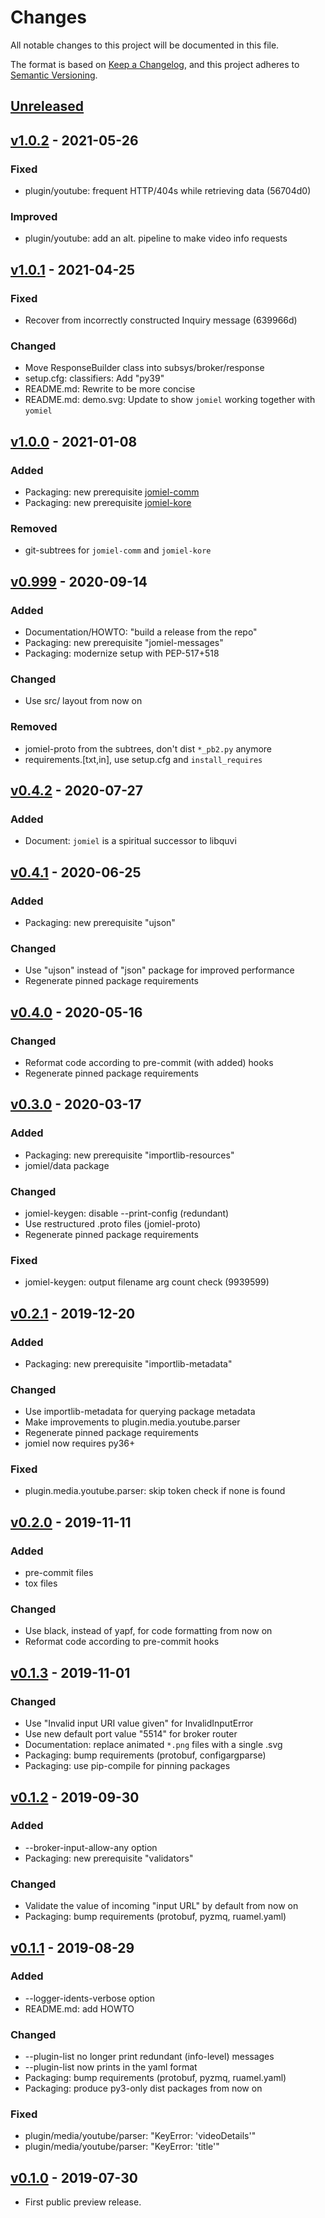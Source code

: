 # Changes

All notable changes to this project will be documented in this file.

The format is based on [Keep a
Changelog](https://keepachangelog.com/en/1.0.0/), and this project
adheres to [Semantic Versioning](https://semver.org/spec/v2.0.0.html).

## [Unreleased]

## [v1.0.2] - 2021-05-26

### Fixed

- plugin/youtube: frequent HTTP/404s while retrieving data (56704d0)

### Improved

- plugin/youtube: add an alt. pipeline to make video info requests

## [v1.0.1] - 2021-04-25

### Fixed

- Recover from incorrectly constructed Inquiry message (639966d)

### Changed

- Move ResponseBuilder class into subsys/broker/response
- setup.cfg: classifiers: Add "py39"
- README.md: Rewrite to be more concise
- README.md: demo.svg: Update to show `jomiel` working together with `yomiel`

## [v1.0.0] - 2021-01-08

### Added

- Packaging: new prerequisite [jomiel-comm]
- Packaging: new prerequisite [jomiel-kore]

[jomiel-comm]: https://pypi.org/project/jomiel-comm
[jomiel-kore]: https://pypi.org/project/jomiel-kore

### Removed

- git-subtrees for `jomiel-comm` and `jomiel-kore`

## [v0.999] - 2020-09-14

### Added

- Documentation/HOWTO: "build a release from the repo"
- Packaging: new prerequisite "jomiel-messages"
- Packaging: modernize setup with PEP-517+518

### Changed

- Use src/ layout from now on

### Removed

- jomiel-proto from the subtrees, don't dist `*_pb2.py` anymore
- requirements.[txt,in], use setup.cfg and `install_requires`

## [v0.4.2] - 2020-07-27

### Added

- Document: `jomiel` is a spiritual successor to libquvi

## [v0.4.1] - 2020-06-25

### Added

- Packaging: new prerequisite "ujson"

### Changed

- Use "ujson" instead of "json" package for improved performance
- Regenerate pinned package requirements

## [v0.4.0] - 2020-05-16

### Changed

- Reformat code according to pre-commit (with added) hooks
- Regenerate pinned package requirements

## [v0.3.0] - 2020-03-17

### Added

- Packaging: new prerequisite "importlib-resources"
- jomiel/data package

### Changed

- jomiel-keygen: disable --print-config (redundant)
- Use restructured .proto files (jomiel-proto)
- Regenerate pinned package requirements

### Fixed

- jomiel-keygen: output filename arg count check (9939599)

## [v0.2.1] - 2019-12-20

### Added

- Packaging: new prerequisite "importlib-metadata"

### Changed

- Use importlib-metadata for querying package metadata
- Make improvements to plugin.media.youtube.parser
- Regenerate pinned package requirements
- jomiel now requires py36+

### Fixed

- plugin.media.youtube.parser: skip token check if none is found

## [v0.2.0] - 2019-11-11

### Added

- pre-commit files
- tox files

### Changed

- Use black, instead of yapf, for code formatting from now on
- Reformat code according to pre-commit hooks

## [v0.1.3] - 2019-11-01

### Changed

- Use "Invalid input URI value given" for InvalidInputError
- Use new default port value "5514" for broker router
- Documentation: replace animated `*.png` files with a single .svg
- Packaging: bump requirements (protobuf, configargparse)
- Packaging: use pip-compile for pinning packages

## [v0.1.2] - 2019-09-30

### Added

- --broker-input-allow-any option
- Packaging: new prerequisite "validators"

### Changed

- Validate the value of incoming "input URL" by default from now on
- Packaging: bump requirements (protobuf, pyzmq, ruamel.yaml)

## [v0.1.1] - 2019-08-29

### Added

- --logger-idents-verbose option
- README.md: add HOWTO

### Changed

- --plugin-list no longer print redundant (info-level) messages
- --plugin-list now prints in the yaml format
- Packaging: bump requirements (protobuf, pyzmq, ruamel.yaml)
- Packaging: produce py3-only dist packages from now on

### Fixed

- plugin/media/youtube/parser: "KeyError: 'videoDetails'"
- plugin/media/youtube/parser: "KeyError: 'title'"

## [v0.1.0] - 2019-07-30

- First public preview release.

[unreleased]: https://github.com/guendto/jomiel/compare/v1.0.2..HEAD
[v1.0.2]: https://github.com/guendto/jomiel/compare/v1.0.1..v1.0.2
[v1.0.1]: https://github.com/guendto/jomiel/compare/v1.0.0..v1.0.1
[v1.0.0]: https://github.com/guendto/jomiel/compare/v0.999..v1.0.0
[v0.999]: https://github.com/guendto/jomiel/compare/v0.4.2..v0.999
[v0.4.2]: https://github.com/guendto/jomiel/compare/v0.4.1..v0.4.2
[v0.4.1]: https://github.com/guendto/jomiel/compare/v0.4.0..v0.4.1
[v0.4.0]: https://github.com/guendto/jomiel/compare/v0.3.0..v0.4.0
[v0.3.0]: https://github.com/guendto/jomiel/compare/v0.2.1..v0.3.0
[v0.2.1]: https://github.com/guendto/jomiel/compare/v0.2.0..v0.2.1
[v0.2.0]: https://github.com/guendto/jomiel/compare/v0.1.3..v0.2.0
[v0.1.3]: https://github.com/guendto/jomiel/compare/v0.1.2..v0.1.3
[v0.1.2]: https://github.com/guendto/jomiel/compare/v0.1.1..v0.1.2
[v0.1.1]: https://github.com/guendto/jomiel/compare/v0.1.0..v0.1.1
[v0.1.0]: https://github.com/guendto/jomiel/releases/tag/v0.1.0
